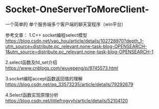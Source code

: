 # Socket-OneServerToMoreClient-
一个简单的 单个服务端多个客户端的聊天室程序（win平台）


参考文章：
1.C++ socket编程select模型 
https://blog.csdn.net/yao_hou/article/details/102728970?depth_1-utm_source=distribute.pc_relevant.none-task-blog-OPENSEARCH-1&utm_source=distribute.pc_relevant.none-task-blog-OPENSEARCH-1


2.select函数及fd_set介绍
https://www.cnblogs.com/wuyepeng/p/9745573.html

3.socket编程accept函数返回值的理解
https://blog.csdn.net/qq_33573235/article/details/79292679

4.Select函数实现原理分析
https://blog.csdn.net/liitlefrogyyh/article/details/52104120
